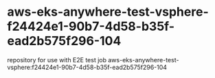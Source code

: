 # aws-eks-anywhere-test-vsphere-f24424e1-90b7-4d58-b35f-ead2b575f296-104
repository for use with E2E test job aws-eks-anywhere-test-vsphere:f24424e1-90b7-4d58-b35f-ead2b575f296-104

